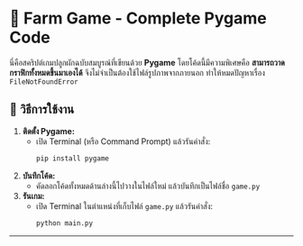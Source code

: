 # 🌻 Farm Game - Complete Pygame Code

นี่คือสคริปต์เกมปลูกผักฉบับสมบูรณ์ที่เขียนด้วย **Pygame** โดยโค้ดนี้มีความพิเศษคือ **สามารถวาดกราฟิกทั้งหมดขึ้นมาเองได้** จึงไม่จำเป็นต้องใช้ไฟล์รูปภาพจากภายนอก ทำให้หมดปัญหาเรื่อง `FileNotFoundError`

## 📝 วิธีการใช้งาน

1.  **ติดตั้ง Pygame:**
    * เปิด Terminal (หรือ Command Prompt) แล้วรันคำสั่ง:
      ```bash
      pip install pygame
      ```
2.  **บันทึกโค้ด:**
    * คัดลอกโค้ดทั้งหมดด้านล่างนี้ไปวางในไฟล์ใหม่ แล้วบันทึกเป็นไฟล์ชื่อ `game.py`
3.  **รันเกม:**
    * เปิด Terminal ในตำแหน่งที่เก็บไฟล์ `game.py` แล้วรันคำสั่ง:
      ```bash
      python main.py
      ```

---


